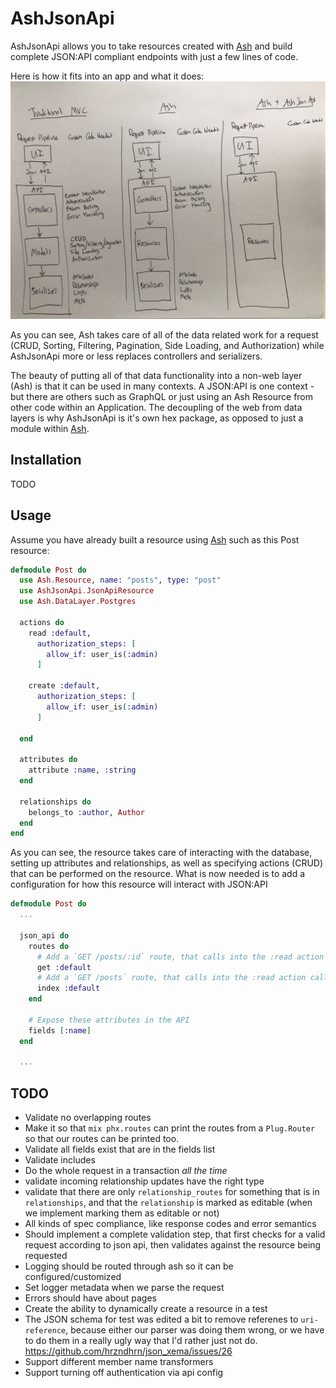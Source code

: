 # AshJsonApi

AshJsonApi allows you to take resources created with [Ash](https://github.com/ash-project/ash) and build complete JSON:API compliant endpoints with just a few lines of code.

Here is how it fits into an app and what it does:
![Architecture Sketch](documentation/architecture_sketch.jpg)

As you can see, Ash takes care of all of the data related work for a request (CRUD, Sorting, Filtering, Pagination, Side Loading, and Authorization) while AshJsonApi more or less replaces controllers and serializers.

The beauty of putting all of that data functionality into a non-web layer (Ash) is that it can be used in many contexts. A JSON:API is one context - but there are others such as GraphQL or just using an Ash Resource from other code within an Application. The decoupling of the web from data layers is why AshJsonApi is it's own hex package, as opposed to just a module within [Ash](https://github.com/ash-project/ash).


## Installation
TODO

## Usage
Assume you have already built a resource using [Ash](https://github.com/ash-project/ash) such as this Post resource:
```elixir
defmodule Post do
  use Ash.Resource, name: "posts", type: "post"
  use AshJsonApi.JsonApiResource
  use Ash.DataLayer.Postgres

  actions do
    read :default,
      authorization_steps: [
        allow_if: user_is(:admin)
      ]

    create :default,
      authorization_steps: [
        allow_if: user_is(:admin)
      ]
    
  end

  attributes do
    attribute :name, :string
  end

  relationships do
    belongs_to :author, Author
  end
end
```

As you can see, the resource takes care of interacting with the database, setting up attributes and relationships, as well as specifying actions (CRUD) that can be performed on the resource. What is now needed is to add a configuration for how this resource will interact with JSON:API

```elixir
defmodule Post do
  ...
  
  json_api do
    routes do
      # Add a `GET /posts/:id` route, that calls into the :read action called :default
      get :default
      # Add a `GET /posts` route, that calls into the :read action called :default
      index :default
    end

    # Expose these attributes in the API
    fields [:name]
  end

  ...
```

## TODO
* Validate no overlapping routes
* Make it so that `mix phx.routes` can print the routes from a `Plug.Router` so that our routes can be printed too.
* Validate all fields exist that are in the fields list
* Validate includes
* Do the whole request in a transaction *all the time*
* validate incoming relationship updates have the right type
* validate that there are only `relationship_routes` for something that is in `relationships`, and that the `relationship` is marked as editable (when we implement marking them as editable or not)
* All kinds of spec compliance, like response codes and error semantics
* Should implement a complete validation step, that first checks for a valid request according to json api, then validates against the resource being requested
* Logging should be routed through ash so it can be configured/customized
* Set logger metadata when we parse the request
* Errors should have about pages
* Create the ability to dynamically create a resource in a test
* The JSON schema for test was edited a bit to remove referenes to `uri-reference`, because either our parser was doing them wrong, or we have to do them in a really ugly way that I'd rather just not do. https://github.com/hrzndhrn/json_xema/issues/26
* Support different member name transformers
* Support turning off authentication via api config
